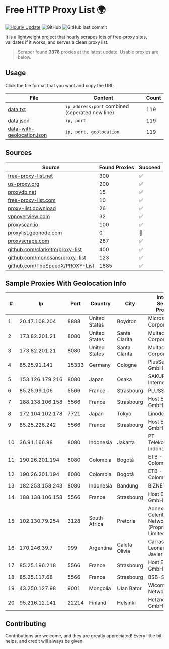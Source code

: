 
# Free HTTP Proxy List 🌍

[![Hourly Update](https://github.com/mertguvencli/http-proxy-list/actions/workflows/main.yml/badge.svg?branch=main)](https://github.com/mertguvencli/http-proxy-list/actions/workflows/main.yml)
![GitHub](https://img.shields.io/github/license/mertguvencli/http-proxy-list)
![GitHub last commit](https://img.shields.io/github/last-commit/mertguvencli/http-proxy-list)

It is a lightweight project that hourly scrapes lots of free-proxy sites, validates if it works, and serves a clean proxy list.


> Scraper found **3378** proxies at the latest update. Usable proxies are below.

## Usage

Click the file format that you want and copy the URL.


|File|Content|Count|
|----|-------|-----|
|[data.txt](https://raw.githubusercontent.com/mertguvencli/http-proxy-list/main/proxy-list/data.txt)|`ip_address:port` combined (seperated new line)|119|
|[data.json](https://raw.githubusercontent.com/mertguvencli/http-proxy-list/main/proxy-list/data.json)|`ip, port`|119|
|[data-with-geolocation.json](https://raw.githubusercontent.com/mertguvencli/http-proxy-list/main/proxy-list/data-with-geolocation.json)|`ip, port, geolocation`|119|

## Sources

|Source|Found Proxies|Succeed|
|------|-------------|-------|
|[free-proxy-list.net](https://free-proxy-list.net)|300|✅|
|[us-proxy.org](https://www.us-proxy.org)|200|✅|
|[proxydb.net](http://proxydb.net)|15|✅|
|[free-proxy-list.com](https://free-proxy-list.com/?page=&port=&type%5B%5D=http&type%5B%5D=https&up_time=0&search=Search)|10|✅|
|[proxy-list.download](https://www.proxy-list.download/HTTP)|26|✅|
|[vpnoverview.com](https://vpnoverview.com/privacy/anonymous-browsing/free-proxy-servers)|32|✅|
|[proxyscan.io](https://www.proxyscan.io)|100|✅|
|[proxylist.geonode.com](https://proxylist.geonode.com/api/proxy-list?limit=300&page=1&sort_by=lastChecked&sort_type=desc&protocols=http,https)|0|🚫|
|[proxyscrape.com](https://api.proxyscrape.com/v2/?request=displayproxies&protocol=http&timeout=10000&country=all&ssl=all&anonymity=all)|287|✅|
|[github.com/clarketm/proxy-list](https://raw.githubusercontent.com/clarketm/proxy-list/master/proxy-list-raw.txt)|400|✅|
|[github.com/monosans/proxy-list](https://raw.githubusercontent.com/monosans/proxy-list/main/proxies/http.txt)|123|✅|
|[github.com/TheSpeedX/PROXY-List](https://raw.githubusercontent.com/TheSpeedX/PROXY-List/master/http.txt)|1885|✅|


## Sample Proxies With Geolocation Info

|#|Ip|Port|Country|City|Internet Service Provider|
|-|--|----|-------|----|-------------------------|
|1|20.47.108.204|8888|United States|Boydton|Microsoft Corporation|
|2|173.82.201.21|8080|United States|Santa Clarita|Multacom Corporation|
|3|173.82.201.21|8080|United States|Santa Clarita|Multacom Corporation|
|4|85.25.91.141|15333|Germany|Cologne|PlusServer GmbH|
|5|153.126.179.216|8080|Japan|Osaka|SAKURA Internet Inc.|
|6|85.25.99.106|5566|France|Strasbourg|PLUSSERVER|
|7|188.138.106.158|5566|France|Strasbourg|Host Europe GmbH|
|8|172.104.102.178|7721|Japan|Tokyo|Linode, LLC|
|9|85.25.226.242|5566|France|Strasbourg|Host Europe GmbH|
|10|36.91.166.98|8080|Indonesia|Jakarta|PT Telekomunikasi Indonesia|
|11|190.26.201.194|8080|Colombia|Bogotá|ETB - Colombia|
|12|190.26.201.194|8080|Colombia|Bogotá|ETB - Colombia|
|13|182.253.158.243|8080|Indonesia|Bandung|BIZNET|
|14|188.138.106.158|5566|France|Strasbourg|Host Europe GmbH|
|15|102.130.79.254|3128|South Africa|Pretoria|Adnexus Celerity Networks (Proprietary) Limited|
|16|170.246.39.7|999|Argentina|Caleta Olivia|Carrasco Leonardo Javier|
|17|85.25.196.218|5566|France|Strasbourg|Host Europe GmbH|
|18|85.25.117.68|5566|France|Strasbourg|BSB-SERVICE|
|19|43.250.127.98|9001|Mongolia|Ulan Bator|Wicom Networks|
|20|95.216.12.141|22214|Finland|Helsinki|Hetzner Online GmbH|



## Contributing

Contributions are welcome, and they are greatly appreciated! Every
little bit helps, and credit will always be given.

